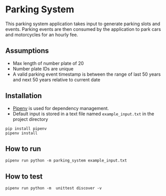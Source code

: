 # Parking System

This parking system application takes input to generate parking slots and events. Parking events are then consumed by the application to park cars and motorcycles for an hourly fee.

## Assumptions

 - Max length of number plate of 20
 - Number plate IDs are unique
 - A valid parking event timestamp is between the range of last 50 years and next 50 years relative to current date

## Installation

 - [Pipenv](https://pypi.org/project/pipenv/) is used for dependency management. 
 - Default input is stored in a text file named `example_input.txt` in the project directory 

```
pip install pipenv
pipenv install
```

## How to run
```
pipenv run python -m parking_system example_input.txt
```

## How to test
```
pipenv run python -m  unittest discover -v
```

